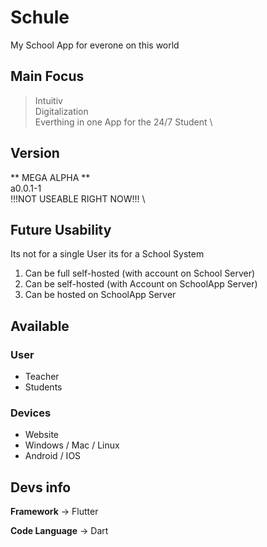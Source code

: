 # Schule
My School App for everone on this world 

## Main Focus
> Intuitiv \
> Digitalization \
> Everthing in one App for the 24/7 Student \

## Version
** MEGA ALPHA ** \
a0.0.1-1 \
!!!NOT USEABLE RIGHT NOW!!! \

## Future Usability
Its not for a single User its for a School System 
1. Can be full self-hosted (with account on School Server) 
2. Can be self-hosted (with Account on SchoolApp Server)
3. Can be hosted on SchoolApp Server

## Available
### User
- Teacher
- Students

### Devices
- Website
- Windows / Mac / Linux
- Android / IOS


## Devs info
**Framework**
-> Flutter

**Code Language**
-> Dart


 
